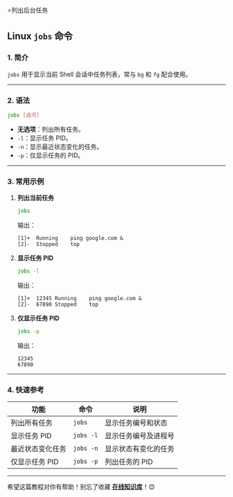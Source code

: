 ⭐列出后台任务

## Linux `jobs` 命令

### 1. 简介

`jobs` 用于显示当前 Shell 会话中任务列表，常与 `bg` 和 `fg` 配合使用。

---

### 2. 语法

```bash
jobs [选项]
```
- **无选项**：列出所有任务。  
- `-l`：显示任务 PID。  
- `-n`：显示最近状态变化的任务。  
- `-p`：仅显示任务的 PID。

---

### 3. 常用示例  

1. **列出当前任务**  
   ```bash
   jobs
   ```
   输出：
   ```
   [1]+  Running    ping google.com &
   [2]-  Stopped    top
   ```

2. **显示任务 PID**  
   ```bash
   jobs -l
   ```
   输出：
   ```
   [1]+  12345 Running    ping google.com &
   [2]-  67890 Stopped    top
   ```

3. **仅显示任务 PID**  
   ```bash
   jobs -p
   ```
   输出：
   ```
   12345
   67890
   ```

---

### 4. 快速参考  

| 功能               | 命令          | 说明                  |
|--------------------|--------------|---------------------|
| 列出所有任务       | `jobs`       | 显示任务编号和状态    |
| 显示任务 PID       | `jobs -l`    | 显示任务编号及进程号  |
| 最近状态变化任务   | `jobs -n`    | 显示状态有变化的任务  |
| 仅显示任务 PID     | `jobs -p`    | 列出任务的 PID        |

---

希望这篇教程对你有帮助！别忘了收藏 [**在线知识库**](https://www.zxzsk.com)！😊  